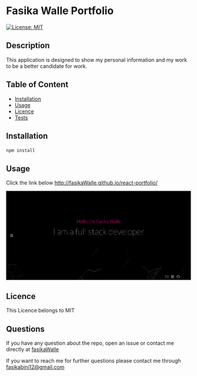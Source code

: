 # Fasika Walle Portfolio

[![License: MIT](https://img.shields.io/badge/License-MIT-yellow.svg)](https://opensource.org/licenses/MIT)

## Description

This application is designed to show my personal information and my work to be a better candidate for work.

## Table of Content

- [Installation](#Installation)
- [Usage](#Usage)
- [Licence](#Licence)
- [Tests](#Tests)

## Installation

`npm install`

## Usage

Click the link below
http://fasikaWalle.github.io/react-portfolio/

![project image](./src/assets/images/portfolio.png)

## Licence

This Licence belongs to MIT

## Questions

If you have any question about the repo, open an issue or contact me directly at [fasikaWalle](https://github.com/fasikaWalle/)

If you want to reach me for further questions please contact me through fasikabini12@gmail.com
